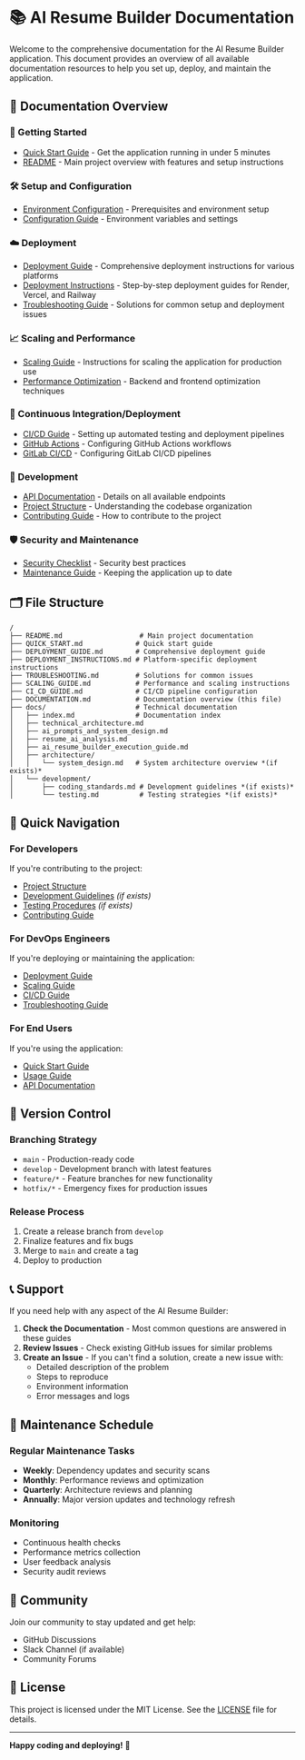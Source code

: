 # 📚 AI Resume Builder Documentation

Welcome to the comprehensive documentation for the AI Resume Builder application. This document provides an overview of all available documentation resources to help you set up, deploy, and maintain the application.

## 📖 Documentation Overview

### 🚀 Getting Started
- [Quick Start Guide](QUICK_START.md) - Get the application running in under 5 minutes
- [README](README.md) - Main project overview with features and setup instructions

### 🛠️ Setup and Configuration
- [Environment Configuration](README.md#-prerequisites) - Prerequisites and environment setup
- [Configuration Guide](README.md#-configuration) - Environment variables and settings

### ☁️ Deployment
- [Deployment Guide](DEPLOYMENT_GUIDE.md) - Comprehensive deployment instructions for various platforms
- [Deployment Instructions](DEPLOYMENT_INSTRUCTIONS.md) - Step-by-step deployment guides for Render, Vercel, and Railway
- [Troubleshooting Guide](TROUBLESHOOTING.md) - Solutions for common setup and deployment issues

### 📈 Scaling and Performance
- [Scaling Guide](SCALING_GUIDE.md) - Instructions for scaling the application for production use
- [Performance Optimization](SCALING_GUIDE.md#-performance-optimization) - Backend and frontend optimization techniques

### 🔄 Continuous Integration/Deployment
- [CI/CD Guide](CI_CD_GUIDE.md) - Setting up automated testing and deployment pipelines
- [GitHub Actions](CI_CD_GUIDE.md#-github-actions) - Configuring GitHub Actions workflows
- [GitLab CI/CD](CI_CD_GUIDE.md#-gitlab-cicd) - Configuring GitLab CI/CD pipelines

### 🔧 Development
- [API Documentation](README.md#-api-documentation) - Details on all available endpoints
- [Project Structure](README.md#-project-structure) - Understanding the codebase organization
- [Contributing Guide](README.md#-contributing) - How to contribute to the project

### 🛡️ Security and Maintenance
- [Security Checklist](DEPLOYMENT_GUIDE.md#-security-checklist) - Security best practices
- [Maintenance Guide](TROUBLESHOOTING.md#-updating-the-application) - Keeping the application up to date

## 🗂️ File Structure

```
/
├── README.md                   # Main project documentation
├── QUICK_START.md             # Quick start guide
├── DEPLOYMENT_GUIDE.md        # Comprehensive deployment guide
├── DEPLOYMENT_INSTRUCTIONS.md # Platform-specific deployment instructions
├── TROUBLESHOOTING.md         # Solutions for common issues
├── SCALING_GUIDE.md           # Performance and scaling instructions
├── CI_CD_GUIDE.md             # CI/CD pipeline configuration
├── DOCUMENTATION.md           # Documentation overview (this file)
├── docs/                      # Technical documentation
│   ├── index.md               # Documentation index
│   ├── technical_architecture.md
│   ├── ai_prompts_and_system_design.md
│   ├── resume_ai_analysis.md
│   ├── ai_resume_builder_execution_guide.md
│   ├── architecture/
│   │   └── system_design.md   # System architecture overview *(if exists)*
│   └── development/
│       ├── coding_standards.md # Development guidelines *(if exists)*
│       └── testing.md          # Testing strategies *(if exists)*
```

## 🎯 Quick Navigation

### For Developers
If you're contributing to the project:
- [Project Structure](README.md#-project-structure)
- [Development Guidelines](docs/development/coding_standards.md) *(if exists)*
- [Testing Procedures](docs/development/testing.md) *(if exists)*
- [Contributing Guide](README.md#-contributing)

### For DevOps Engineers
If you're deploying or maintaining the application:
- [Deployment Guide](DEPLOYMENT_GUIDE.md)
- [Scaling Guide](SCALING_GUIDE.md)
- [CI/CD Guide](CI_CD_GUIDE.md)
- [Troubleshooting Guide](TROUBLESHOOTING.md)

### For End Users
If you're using the application:
- [Quick Start Guide](QUICK_START.md)
- [Usage Guide](README.md#-usage-guide)
- [API Documentation](README.md#-api-documentation)

## 🔄 Version Control

### Branching Strategy
- `main` - Production-ready code
- `develop` - Development branch with latest features
- `feature/*` - Feature branches for new functionality
- `hotfix/*` - Emergency fixes for production issues

### Release Process
1. Create a release branch from `develop`
2. Finalize features and fix bugs
3. Merge to `main` and create a tag
4. Deploy to production

## 📞 Support

If you need help with any aspect of the AI Resume Builder:

1. **Check the Documentation** - Most common questions are answered in these guides
2. **Review Issues** - Check existing GitHub issues for similar problems
3. **Create an Issue** - If you can't find a solution, create a new issue with:
   - Detailed description of the problem
   - Steps to reproduce
   - Environment information
   - Error messages and logs

## 📅 Maintenance Schedule

### Regular Maintenance Tasks
- **Weekly**: Dependency updates and security scans
- **Monthly**: Performance reviews and optimization
- **Quarterly**: Architecture reviews and planning
- **Annually**: Major version updates and technology refresh

### Monitoring
- Continuous health checks
- Performance metrics collection
- User feedback analysis
- Security audit reviews

## 🤝 Community

Join our community to stay updated and get help:
- GitHub Discussions
- Slack Channel (if available)
- Community Forums

## 📄 License

This project is licensed under the MIT License. See the [LICENSE](LICENSE) file for details.

---

**Happy coding and deploying!** 🚀